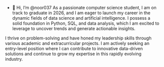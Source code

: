 - 👋 Hi, I’m @noor037
As a passionate computer science student, I am on track to graduate in 2026, and I am eager to launch my career in the dynamic fields of data science and artificial intelligence. I possess a solid foundation in Python, SQL, and data analysis, which I am excited to leverage to uncover trends and generate actionable insights.

I thrive on problem-solving and have honed my leadership skills through various academic and extracurricular projects. I am actively seeking an entry-level position where I can contribute to innovative data-driven solutions and continue to grow my expertise in this rapidly evolving industry.
<!---
noor037/noor037 is a ✨ special ✨ repository because its `README.md` (this file) appears on your GitHub profile.
You can click the Preview link to take a look at your changes.
--->
